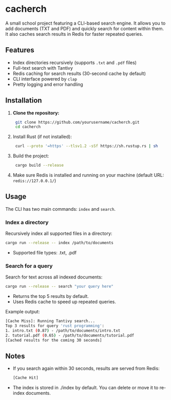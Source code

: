 # cacherch

A small school project featuring a CLI-based search engine. It allows you to add documents (TXT and PDF) and quickly search for content within them. It also caches search results in Redis for faster repeated queries.

## Features

- Index directories recursively (supports `.txt` and `.pdf` files)
- Full-text search with Tantivy
- Redis caching for search results (30-second cache by default)
- CLI interface powered by `clap`
- Pretty logging and error handling

## Installation

1. **Clone the repository:**

   ```bash
    git clone https://github.com/yourusername/cacherch.git
    cd cacherch
   ```

2. Install Rust (if not installed):

   ```bash
    curl --proto '=https' --tlsv1.2 -sSf https://sh.rustup.rs | sh
   ```

3. Build the project:

   ```bash
    cargo build --release
   ```

4. Make sure Redis is installed and running on your machine (default URL: `redis://127.0.0.1/`)

## Usage

The CLI has two main commands: `index` and `search`.

### Index a directory

Recursively index all supported files in a directory:

```bash
cargo run --release -- index /path/to/documents
```

- Supported file types: .txt, .pdf

### Search for a query

Search for text across all indexed documents:

```bash
cargo run --release -- search "your query here"
```

- Returns the top 5 results by default.
- Uses Redis cache to speed up repeated queries.

Example output:

```bash
[Cache Miss]: Running Tantivy search...
Top 3 results for query 'rust programming':
1. intro.txt (0.87) - /path/to/documents/intro.txt
2. tutorial.pdf (0.65) - /path/to/documents/tutorial.pdf
[Cached results for the coming 30 seconds]
```

## Notes

- If you search again within 30 seconds, results are served from Redis:

  ```bash
  [Cache Hit]
  ```

- The index is stored in ./index by default. You can delete or move it to re-index documents.
